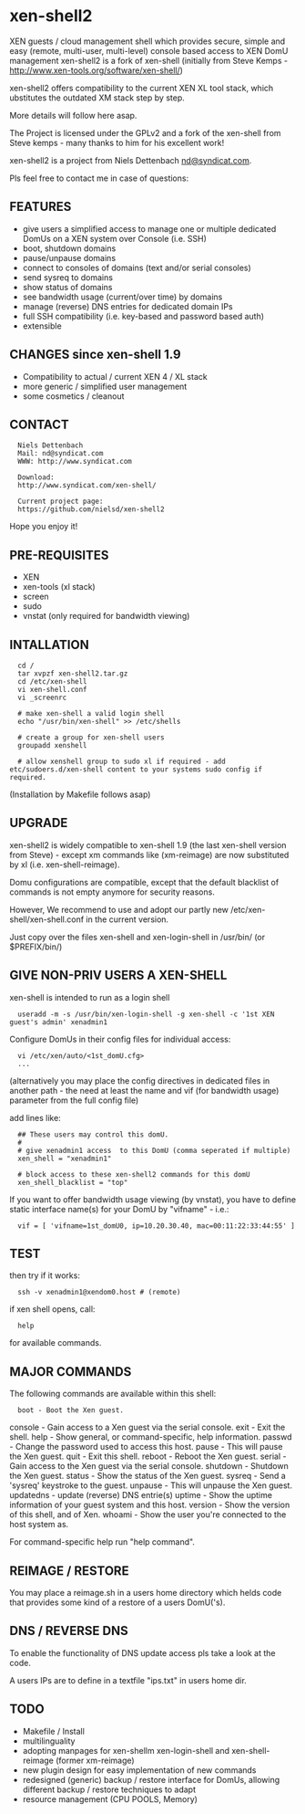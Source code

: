 # xen-shell2
XEN guests / cloud management shell which provides secure, simple and easy (remote, multi-user, multi-level) console based access to XEN DomU management 
xen-shell2 is a fork of xen-shell (initially from Steve Kemps - http://www.xen-tools.org/software/xen-shell/)

xen-shell2 offers compatibility to the current XEN XL tool stack, which ubstitutes the outdated XM stack step by step.

More details will follow here asap.

The Project is licensed under the GPLv2 and a fork of the xen-shell from Steve kemps - many thanks to him for his excellent work!

xen-shell2 is a project from Niels Dettenbach <nd@syndicat.com>.

Pls feel free to contact me in case of questions:


FEATURES
--------
- give users a simplified access to manage one or multiple dedicated DomUs on a XEN system over Console (i.e. SSH)
- boot, shutdown domains
- pause/unpause domains
- connect to consoles of domains (text and/or serial consoles)
- send sysreq to domains
- show status of domains
- see bandwidth usage (current/over time) by domains
- manage (reverse) DNS entries for dedicated domain IPs
- full SSH compatibility (i.e. key-based and password based auth)
- extensible 


CHANGES since xen-shell 1.9
---------------------------
- Compatibility to actual / current XEN 4 / XL stack
- more generic / simplified user management
- some cosmetics / cleanout


CONTACT
--------

      Niels Dettenbach
      Mail: nd@syndicat.com
      WWW: http://www.syndicat.com

      Download:
      http://www.syndicat.com/xen-shell/

      Current project page: 
      https://github.com/nielsd/xen-shell2

Hope you enjoy it!


PRE-REQUISITES
--------------
- XEN
- xen-tools (xl stack)
- screen
- sudo
- vnstat (only required for bandwidth viewing)


INTALLATION
-----------

      cd /
      tar xvpzf xen-shell2.tar.gz
      cd /etc/xen-shell
      vi xen-shell.conf
      vi _screenrc

      # make xen-shell a valid login shell
      echo "/usr/bin/xen-shell" >> /etc/shells

      # create a group for xen-shell users 
      groupadd xenshell

      # allow xenshell group to sudo xl if required - add etc/sudoers.d/xen-shell content to your systems sudo config if required.


(Installation by Makefile follows asap)


UPGRADE
--------
xen-shell2 is widely compatible to xen-shell 1.9 (the last xen-shell version from Steve) - except xm commands like (xm-reimage) are now substituted by xl (i.e. xen-shell-reimage). 

Domu configurations are compatible, except that the default blacklist of commands is not empty anymore for security reasons. 

However, We recommend to use and adopt our partly new /etc/xen-shell/xen-shell.conf in the current version.

Just copy over the files xen-shell and xen-login-shell in /usr/bin/ (or $PREFIX/bin/)


GIVE NON-PRIV USERS A XEN-SHELL
-------------------------------
xen-shell is intended to run as a login shell 

      useradd -m -s /usr/bin/xen-login-shell -g xen-shell -c '1st XEN guest's admin' xenadmin1

Configure DomUs in their config files for individual access:

      vi /etc/xen/auto/<1st_domU.cfg>
      ...

(alternatively you may place the config directives in dedicated files in another path - the need at least the name and vif (for bandwidth usage) parameter from the full config file)

add lines like:

      ## These users may control this domU.
      #
      # give xenadmin1 access  to this DomU (comma seperated if multiple)
      xen_shell = "xenadmin1"

      # block access to these xen-shell2 commands for this domU
      xen_shell_blacklist = "top"

If you want to offer bandwidth usage viewing (by vnstat), you have to define static interface name(s) for your DomU by "vifname" - i.e.:

      vif = [ 'vifname=1st_domU0, ip=10.20.30.40, mac=00:11:22:33:44:55' ]

TEST
----
then try if it works:

      ssh -v xenadmin1@xendom0.host # (remote)

if xen shell opens, call:

      help

for available commands.


MAJOR COMMANDS
--------------
The following commands are available within this shell:

      boot - Boot the Xen guest.
   console - Gain access to a Xen guest via the serial console.
      exit - Exit the shell.
      help - Show general, or command-specific, help information.
    passwd - Change the password used to access this host.
     pause - This will pause the Xen guest.
      quit - Exit this shell.
    reboot - Reboot the Xen guest.
    serial - Gain access to the Xen guest via the serial console.
  shutdown - Shutdown the Xen guest.
    status - Show the status of the Xen guest.
    sysreq - Send a 'sysreq' keystroke to the guest.
   unpause - This will unpause the Xen guest.
 updatedns - update (reverse) DNS entrie(s)
    uptime - Show the uptime information of your guest system and this host.
   version - Show the version of this shell, and of Xen.
    whoami - Show the user you're connected to the host system as.

For command-specific help run "help command".


REIMAGE / RESTORE
-----------------
You may place a reimage.sh in a users home directory which helds code that provides some kind of a restore of a users DomU('s).


DNS / REVERSE DNS
-----------------
To enable the functionality of DNS update access pls take a look at the code.

A users IPs are to define in a textfile "ips.txt" in users home dir.


TODO
----
- Makefile / Install
- multilinguality
- adopting manpages for xen-shellm xen-login-shell and xen-shell-reimage (former xm-reimage)
- new plugin design for easy implementation of new commands
- redesigned (generic) backup / restore interface for DomUs, allowing different backup / restore techniques to adapt
- resource management (CPU POOLS, Memory)
